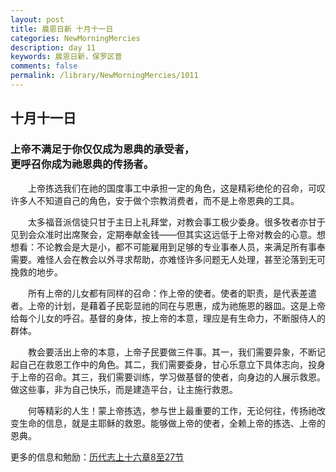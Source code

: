 ```yaml
---
layout: post
title: 晨恩日新 十月十一日
categories: NewMorningMercies
description: day 11
keywords: 晨恩日新，保罗区普
comments: false
permalink: /library/NewMorningMercies/1011
---
```


## 十月十一日

### 上帝不满足于你仅仅成为恩典的承受者， <br> 更呼召你成为祂恩典的传扬者。

&emsp;&emsp;上帝拣选我们在祂的国度事工中承担一定的角色，这是精彩绝伦的召命，可叹许多人不知道自己的角色，安于做个宗教消费者，而不是上帝恩典的工具。

&emsp;&emsp;太多福音派信徒只甘于主日上礼拜堂，对教会事工极少委身。很多牧者亦甘于见到会众准时出席聚会，定期奉献金钱——但其实这远低于上帝对教会的心意。想想看：不论教会是大是小，都不可能雇用到足够的专业事奉人员，来满足所有事奉需要。难怪人会在教会以外寻求帮助，亦难怪许多问题无人处理，甚至沦落到无可挽救的地步。

&emsp;&emsp;所有上帝的儿女都有同样的召命：作上帝的使者。使者的职责，是代表差遣者。上帝的计划，是藉着子民彰显祂的同在与恩惠，成为祂施恩的器皿。这是上帝给每个儿女的呼召。基督的身体，按上帝的本意，理应是有生命力，不断服侍人的群体。

&emsp;&emsp;教会要活出上帝的本意，上帝子民要做三件事。其一，我们需要异象，不断记起自己在救恩工作中的角色。其二，我们需要委身，甘心乐意立下具体志向，投身于上帝的召命。其三，我们需要训练，学习做基督的使者，向身边的人展示救恩。做这些事，非为自己快乐，而是建造平台，让主施行救恩。

&emsp;&emsp;何等精彩的人生！蒙上帝拣选，参与世上最重要的工作，无论何往，传扬祂改变生命的信息，就是主耶稣的救恩。能够做上帝的使者，全赖上帝的拣选、上帝的恩典。

更多的信息和勉励：[历代志上十六章8至27节]()
